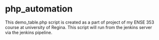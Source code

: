 # php_automation
This demo_table.php script is created as a part of project of my ENSE 353 course at university of Regina. This script will run from the jenkins server via the jenkins pipeline.
